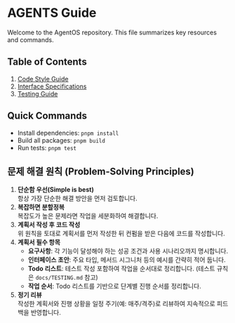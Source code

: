 # AGENTS Guide

Welcome to the AgentOS repository. This file summarizes key resources and commands.

## Table of Contents

1. [Code Style Guide](docs/CODE_STYLE.md)
2. [Interface Specifications](docs/INTERFACE_SPEC.md)
3. [Testing Guide](docs/TESTING.md)

## Quick Commands

- Install dependencies: `pnpm install`
- Build all packages: `pnpm build`
- Run tests: `pnpm test`

## 문제 해결 원칙 (Problem-Solving Principles)

1. **단순함 우선(Simple is best)**  
   항상 가장 단순한 해결 방안을 먼저 검토합니다.
2. **복잡하면 분할정복**  
   복잡도가 높은 문제라면 작업을 세분화하여 해결합니다.
3. **계획서 작성 후 코드 작성**  
   위 원칙을 토대로 계획서를 먼저 작성한 뒤 컨펌을 받은 다음에 코드를 작성합니다.
4. **계획서 필수 항목**
   - **요구사항**: 각 기능이 달성해야 하는 성공 조건과 사용 시나리오까지 명시합니다.
   - **인터페이스 초안**: 주요 타입, 메서드 시그니처 등의 예시를 간략히 적어 둡니다.
   - **Todo 리스트**: 테스트 작성 포함하여 작업을 순서대로 정리합니다. (테스트 규칙은 `docs/TESTING.md` 참고)
   - **작업 순서**: Todo 리스트를 기반으로 단계별 진행 순서를 정리합니다.
5. **정기 리뷰**  
   작성한 계획서와 진행 상황을 일정 주기(예: 매주/격주)로 리뷰하여 지속적으로 피드백을 반영합니다.
